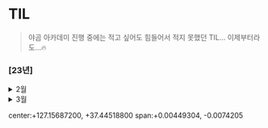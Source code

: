 # TIL
> 야곰 아카데미 진행 중에는 적고 싶어도 힘들어서 적지 못했던 TIL... 이제부터라도...🔥

### [23년]

<details> 
<summary> 2월 </summary>

- 23일
  - SOLID 
  - Frame vs Bound - Frame:SuperView 기준, Bound:View기준
  - 실제 디바이스가 없을 경우 개발 환경에서 할 수 있는 것과 없는 것을 설명 - 센서, 통신 불가
  - TabBarController에서 NavigationItem 사용방법

- 24일
  - Stack 활용 : LIFO 구조
  - Queue 활용 : FIFO 구조
  - Deck : 앞뒤로 데이터 추가 가능
- 25일
  - OAuth 기본개념 : SNS 로그인
  - 모바일앱이 모바일웹에 비해 좋은 점 : 빠른 속도와 안정적인 동작
- 26일
  - API
  - REST - HTTP를 잘 활용하기 위한 아키텍쳐
  - RESTful API - HTTP를 잘 활용할 수 있도록 짜여진 구조
- 27일
  - 운영체제 & 인터럽트
  - 최대공약수와 최소공배수 - 최대공약수 x 최소공배수 = 두 값의 곱
  - 소수 찾기 - 에라토스테네스의 체 (빈 배열을 만들어 소수가 아닌 것은 삭제)
  - 팩토리얼의 0의 개수 - 2와 5의 갯수
  - URL Request

</details>

<details> 
<summary> 3월 </summary>

- 1일
  - 앱의 콘텐츠나 데이터 자체를 저장/보관하는 특별한 객체를 무엇이라고 하는가?
  - App thinning에 대해서 설명하시오.
  - 앱이 시작할 때 main.c 에 있는 UIApplicationMain 함수에 의해서 생성되는 객체는 무엇인가?
  - @Main에 대해서 설명하시오.
  - 앱이 foreground에 있을 때와 background에 있을 때 어떤 제약사항이 있나요?
  - 상태 변화에 따라 다른 동작을 처리하기 위한 앱델리게이트 메서드들을 설명하시오.
  - 앱이 In-Active 상태가 되는 시나리오를 설명하시오.
  - scene delegate에 대해 설명하시오.
  - UIApplication 객체의 컨트롤러 역할은 어디에 구현해야 하는가?
  - App의 Not running, Inactive, Active, Background, Suspended에 대해 설명하시오.
  - GCD API 동작 방식과 필요성에 대해 설명하시오.
  - Global DispatchQueue 의 Qos 에는 어떤 종류가 있는지, 각각 어떤 의미인지 설명하시오. 

  <br/>

  - 알고리즘 - 다이나믹 프로그래밍
  - 서울 공공데이터 API 사용을 위한 사전 준비
    - addingPercentEncoding
    - ATS Policy

- 2일

  - RxSwift 기초
    - DispatchQueue & RxSwift 차이점
    - Observable 생성 & Operation 사용
    - Subscribe 사용
    - Scheduler
    - 코드 간소화 (RxCocoa도 함께 사용)
    - RxSwift 응용
      - ID & PW 형식에 맞는지 확인 후 로그인 해보는 실습
    - Subject

- 4일

  - iOS 앱을 만들고, User Interface를 구성하는 데 필수적인 프레임워크 이름은 무엇인가?
  - Foundation Kit은 무엇이고 포함되어 있는 클래스들은 어떤 것이 있는지 설명하시오.
  - Delegate란 무엇인지 설명하고, retain 되는지 안되는지 그 이유를 함께 설명하시오.
  - NotificationCenter 동작 방식과 활용 방안에 대해 설명하시오.
  - UIKit 클래스들을 다룰 때 꼭 처리해야하는 애플리케이션 쓰레드 이름은 무엇인가?
  - App Bundle의 구조와 역할에 대해 설명하시오.
  - 모든 View Controller 객체의 상위 클래스는 무엇이고 그 역할은 무엇인가?
  - 자신만의 Custom View를 만들려면 어떻게 해야하는지 설명하시오.
  - View 객체에 대해 설명하시오.
  - UIView 에서 Layer 객체는 무엇이고 어떤 역할을 담당하는지 설명하시오.
  - UIWindow 객체의 역할은 무엇인가?
  - UINavigationController 의 역할이 무엇인지 설명하시오.
  - TableView를 동작 방식과 화면에 Cell을 출력하기 위해 최소한 구현해야 하는 DataSource 메서드를 설명하시오.
  - 하나의 View Controller 코드에서 여러 TableView Controller 역할을 해야 할 경우 어떻게 구분해서 구현해야 하는지 설명하시오.
  - setNeedsLayout와 setNeedsDisplay의 차이에 대해 설명하시오.
  - stackView의 장점과 단점에 대해서 설명하시오.

- 5일

  - NSCache와 딕셔너리로 캐시를 구성했을때의 차이를 설명하시오.
  - URLSession에 대해서 설명하시오.
  - prepareForReuse에 대해서 설명하시오.
  - 다크모드를 지원하는 방법에 대해 설명하시오.
  - ViewController의 생명주기를 설명하시오.
  - TableView와 CollectionView의 차이점을 설명하시오.

  <br/>

  - 오토레이아웃을 코드로 작성하는 방법은 무엇인가? (3가지)
  - hugging, resistance에 대해서 설명하시오.
  - Intrinsic Size에 대해서 설명하시오.
  - 스토리보드를 이용했을때의 장단점을 설명하시오.
  - Safearea에 대해서 설명하시오.
  - Left Constraint 와 Leading Constraint 의 차이점을 설명하시오.

  <br/>

  - MVVM + RxSwift 기초
    - 이전에 다뤘던 ID & PW를 입력하여 로그인하는 예제를 활용하여 코드 작성

- 6일

  - 운영체제

    - 프로세스 vs 쓰레드
    - 프로세스 주소 공간
    - 시스템 콜 (System Call)
    - IPC (Inter Process Communication)
  - 알고리즘
    - 다이나믹 프로그래밍1 - 2차원 배열 활용
  - 동시성 프로그래밍 (원티드프리온보딩 1)
    - 용어 정리
    - 사전과제 코드 리뷰

- 7일

  - 알고리즘
    - 다이나믹 프로그래밍1 - 기본예제 끗
  - 동시성 프로그래밍 (원티드프리온보딩 2)
    - DispatchQueue 부가기능
    - OperationQueue vs Dispatch Queue

- 8일

  - 코드 팩토링
    - 네트워크 설계
    - 네트워크 삽질의 흔적

- 9일

  - RxSwift 개념 다듬기
  - 알고리즘
    - 그리디 개념 세우기



- 12일

   - struct와 class와 enum의 차이
   - class의 성능을 향상 시킬수 있는 방법
   - Copy On Write는 어떤 방식으로 동작
   - Convenience init
   - Any & AnyObject
   - Optional
   - Struct
   - Subscripts
   - String은 왜 subscript로 접근이 안되는지

   <br/>

   - 다이나믹 프로그래밍
     - 개념
     - 사용하는 조건
     - 구현 방법
     - 다이나믹 프로그래밍과 분할 정복의 차이점

- 13일
  - 알고리즘
    - 브루트 포스 (완전 탐색)
    - DFS & BFS

- 15일

   - 알고리즘
      - 브루트 포스
         - 자리수 구하는 방법 - **%10** 사용
         - 절대값 구하는 방법 - **abs** 사용
         - 최대공약수 구하는 방법 (유클리드 호제법)
      
   - 코드 팩토링
      - RxSwift
         - Bind vs Subscribe

- 16일
  - 알고리즘
    - 브루트 포스 (N과 M)
  - 코드 팩토링
    - 진동 동작시키는 3가지 방법
    - Xcode - Refactor 안될 때 해결법

- 23일
  - 개념정리
    - MVC VS MVVM
  - 알고리즘
    - 브루트 포스 - 순열

</details>

center:+127.15687200, +37.44518800 span:+0.00449304, -0.0074205
